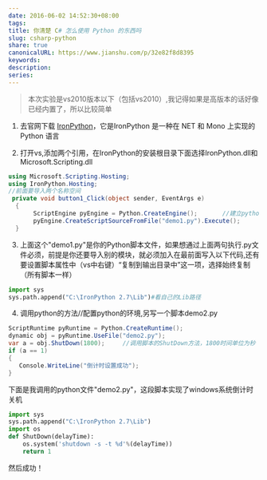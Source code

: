 ```yaml
---
date: 2016-06-02 14:52:30+08:00
tags: 
title: 你清楚 C# 怎么使用 Python 的东西吗
slug: csharp-python
share: true
canonicalURL: https://www.jianshu.com/p/32e82f8d8395
keywords: 
description: 
series: 
---
```


> 本次实验是vs2010版本以下（包括vs2010）,我记得如果是高版本的话好像已经内置了，所以比较简单

1. 去官网下载 [IronPython](http://ironpython.codeplex.com/)，它是IronPython 是一种在 NET 和 Mono 上实现的 Python 语言

2. 打开vs,添加两个引用，在IronPython的安装根目录下面选择IronPython.dll和Microsoft.Scripting.dll

```c#
using Microsoft.Scripting.Hosting;
using IronPython.Hosting;
//前面要导入两个名称空间
 private void button1_Click(object sender, EventArgs e)
  {
       ScriptEngine pyEngine = Python.CreateEngine();       //建立python引擎
       pyEngine.CreateScriptSourceFromFile("demo1.py").Execute();      //执行.py脚本 
  }
```

3. 上面这个"demo1.py"是你的Python脚本文件，如果想通过上面两句执行.py文件必须，前提是你还要导入别的模块，就必须加入在最前面写入以下代码,还有要设置脚本属性中（vs中右键）“复制到输出目录中”这一项，选择始终复制（所有脚本一样）

```python
import sys
sys.path.append("C:\IronPython 2.7\Lib")#看自己的Lib路径
```

4. 调用python的方法//配置python的环境,另写一个脚本demo2.py

```C#
ScriptRuntime pyRuntime = Python.CreateRuntime();
dynamic obj = pyRuntime.UseFile("demo2.py");
var a = obj.ShutDown(1800);     //调用脚本的ShutDown方法，1800时间单位为秒
if (a == 1)
{
   Console.WriteLine("倒计时设置成功");
}
```

下面是我调用的python文件"demo2.py"，这段脚本实现了windows系统倒计时关机

```python
import sys
sys.path.append("C:\IronPython 2.7\Lib")
import os
def ShutDown(delayTime):
    os.system('shutdown -s -t %d'%(delayTime))
    return 1

```

然后成功！
